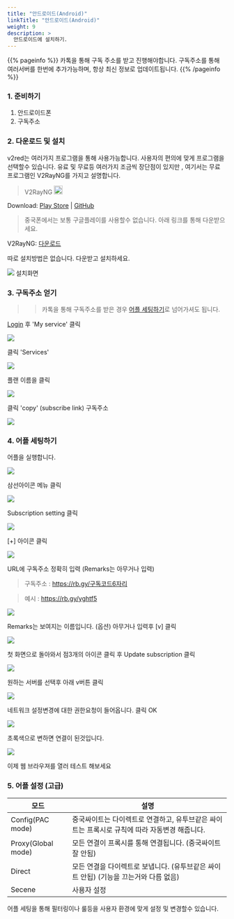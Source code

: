 ```yaml
---
title: "안드로이드(Android)"
linkTitle: "안드로이드(Android)"
weight: 9
description: >
  안드로이드에 설치하기.
---
```


{{% pageinfo %}}
카톡을 통해 구독 주소를 받고 진행해야합니다.
구독주소를 통해 여러서버를 한번에 추가가능하며, 항상 최신 정보로 업데이트됩니다.
{{% /pageinfo %}}



### 1. 준비하기
1. 안드로이드폰
2. 구독주소

### 2. 다운로드 및 설치

v2red는 여러가지 프로그램을 통해 사용가능합니다. 사용자의 편의에 맞게 프로그램을 선택할수 있습니다.
유료 및 무료등 여러가지 조금씩 장단점이 있지만 , 여기서는 무료 프로그램인 V2RayNG를 가지고 설명합니다.

<blockquote>V2RayNG <img src="https://www.v2ray.com/en/resources/android.svg" width="20" /></blockquote>

Download: <a href="https://play.google.com/store/apps/details?id=com.v2ray.ang" target="_blank" rel="noopener">Play Store</a> | <a href="https://github.com/2dust/v2rayNG" target="_blank" rel="noopener">GitHub</a>

> 중국폰에서는 보통 구글플레이를 사용할수 없습니다. 아래 링크를 통해 다운받으세요.

V2RayNG: <a href="http://v2red.com/files/public-docs/v2rayNG_1.1.12.apk" target="_blank" rel="noopener">다운로드</a> 

따로 설치방법은 없습니다. 다운받고 설치하세요.

![](/img/v2red-android-01.png)
설치화면

### 3. 구독주소 얻기 

>> 카톡을 통해 구독주소를 받은 경우 [어플 세팅하기](/ko/docs/android/#4-%EC%96%B4%ED%94%8C-%EC%84%B8%ED%8C%85%ED%95%98%EA%B8%B0)로 넘어가셔도 됩니다.

[Login](https://v2red.com) 후 'My service' 클릭

![](/img/v2red-ios-01.png)

클릭 'Services'

![](/img/v2red-ios-02.png)

플랜 이름을 클릭

![](/img/v2red-ios-03.png)

클릭 'copy' (subscribe link) 구독주소

![](/img/v2red-android-03.png)



### 4. 어플 세팅하기

어플을 실행합니다.

![](/img/v2red-android-02.png)

삼선아이콘 메뉴 클릭

![](/img/v2red-android-04.png)

Subscription setting 클릭

![](/img/v2red-android-05.png)

[+] 아이콘 클릭

![](/img/v2red-android-06.png)

URL에 구독주소 정확히 입력 (Remarks는 아무거나 입력)

> 구독주소 : https://rb.gy/구독코드6자리

> 예시 : https://rb.gy/yghtf5

![](/img/v2red-android-07.png)

Remarks는 보여지는 이름입니다. (옵션) 아무거나 입력후 [v] 클릭

![](/img/v2red-android-08.png)

첫 화면으로 돌아와서 점3개의 아이콘 클릭 후 Update subscription 클릭

![](/img/v2red-android-09.png)

원하는 서버를 선택후 아래 v버튼 클릭

![](/img/v2red-android-10.png)

네트워크 설정변경에 대한 권한요청이 들어옵니다. 클릭 OK

![](/img/v2red-android-11.png)

초록색으로 변하면 연결이 된것입니다.

![](/img/v2red-android-12.png)


이제 웹 브라우져를 열러 테스트 해보세요

### 5. 어플 설정 (고급)


| 모드      | 설명         |
|-----------|-----------------|
| Config(PAC mode)  | 중국싸이트는 다이렉트로 연결하고, 유투브같은 싸이트는 프록시로 규칙에 따라 자동변경 해줍니다. |
| Proxy(Global mode)  | 모든 연결이 프록시를 통해 연결됩니다. (중국싸이트 잘 안됨)|
| Direct  | 모든 연결을 다이렉트로 보냅니다. (유투브같은 싸이트 안됩) (기능을 끄는거와 다름 없음) |
| Secene  | 사용자 설정 |
> 
어플 세팅을 통해 필터링이나 룰등을 사용자 환경에 맞게 설정 및 변경할수 있습니다.